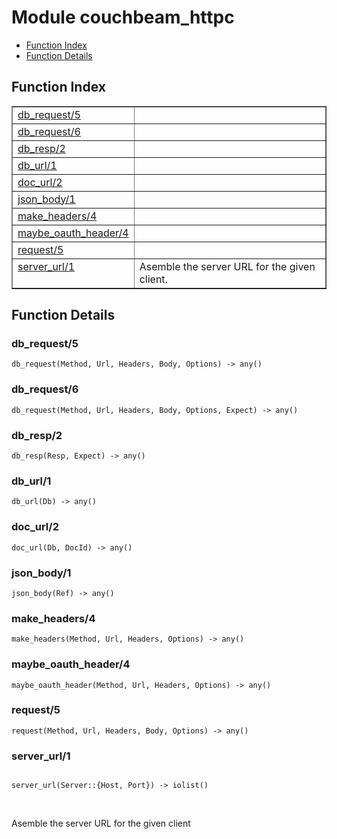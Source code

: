 

# Module couchbeam_httpc #
* [Function Index](#index)
* [Function Details](#functions)

<a name="index"></a>

## Function Index ##


<table width="100%" border="1" cellspacing="0" cellpadding="2" summary="function index"><tr><td valign="top"><a href="#db_request-5">db_request/5</a></td><td></td></tr><tr><td valign="top"><a href="#db_request-6">db_request/6</a></td><td></td></tr><tr><td valign="top"><a href="#db_resp-2">db_resp/2</a></td><td></td></tr><tr><td valign="top"><a href="#db_url-1">db_url/1</a></td><td></td></tr><tr><td valign="top"><a href="#doc_url-2">doc_url/2</a></td><td></td></tr><tr><td valign="top"><a href="#json_body-1">json_body/1</a></td><td></td></tr><tr><td valign="top"><a href="#make_headers-4">make_headers/4</a></td><td></td></tr><tr><td valign="top"><a href="#maybe_oauth_header-4">maybe_oauth_header/4</a></td><td></td></tr><tr><td valign="top"><a href="#request-5">request/5</a></td><td></td></tr><tr><td valign="top"><a href="#server_url-1">server_url/1</a></td><td>Asemble the server URL for the given client.</td></tr></table>


<a name="functions"></a>

## Function Details ##

<a name="db_request-5"></a>

### db_request/5 ###

`db_request(Method, Url, Headers, Body, Options) -> any()`

<a name="db_request-6"></a>

### db_request/6 ###

`db_request(Method, Url, Headers, Body, Options, Expect) -> any()`

<a name="db_resp-2"></a>

### db_resp/2 ###

`db_resp(Resp, Expect) -> any()`

<a name="db_url-1"></a>

### db_url/1 ###

`db_url(Db) -> any()`

<a name="doc_url-2"></a>

### doc_url/2 ###

`doc_url(Db, DocId) -> any()`

<a name="json_body-1"></a>

### json_body/1 ###

`json_body(Ref) -> any()`

<a name="make_headers-4"></a>

### make_headers/4 ###

`make_headers(Method, Url, Headers, Options) -> any()`

<a name="maybe_oauth_header-4"></a>

### maybe_oauth_header/4 ###

`maybe_oauth_header(Method, Url, Headers, Options) -> any()`

<a name="request-5"></a>

### request/5 ###

`request(Method, Url, Headers, Body, Options) -> any()`

<a name="server_url-1"></a>

### server_url/1 ###

<pre><code>
server_url(Server::{Host, Port}) -&gt; iolist()
</code></pre>
<br />

Asemble the server URL for the given client

